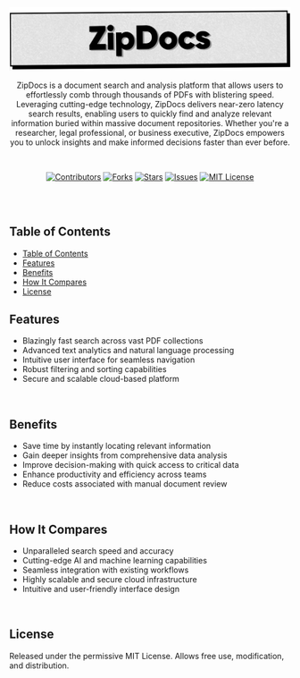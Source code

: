 <p align="center">
   <img src="https://github.com/harehimself/zipdocs/blob/master/zipdocs.png">
</p>

<p align="center">
   ZipDocs is a document search and analysis platform that allows users to effortlessly comb through thousands of PDFs with blistering speed. Leveraging cutting-edge technology, ZipDocs delivers near-zero latency search results, enabling users to quickly find and analyze relevant information buried within massive document repositories. Whether you're a researcher, legal professional, or business executive, ZipDocs empowers you to unlock insights and make informed decisions faster than ever before.
</p>
<br>

<p align="center">
  <a href="https://github.com/harehimself/zipdocs/graphs/contributors">
    <img src="https://img.shields.io/github/contributors/harehimself/zipdocs" alt="Contributors"></a>
  <a href="https://github.com/harehimself/zipdocs/network/members">
    <img src="https://img.shields.io/github/forks/harehimself/zipdocs" alt="Forks"></a>
  <a href="https://github.com/harehimself/zipdocs/stargazers">
    <img src="https://img.shields.io/github/stars/harehimself/zipdocs" alt="Stars"></a>
  <a href="https://github.com/harehimself/zipdocs/issues">
    <img src="https://img.shields.io/github/issues/harehimself/zipdocs" alt="Issues"></a>
  <a href="https://github.com/harehimself/zipdocs/blob/main/LICENSE">
    <img src="https://img.shields.io/github/license/harehimself/zipdocs" alt="MIT License"></a>
</p>

<br><br>

## Table of Contents

- [Table of Contents](#table-of-contents)
- [Features](#features)
- [Benefits](#benefits)
- [How It Compares](#how-it-compares)
- [License](#license)


## Features

- Blazingly fast search across vast PDF collections
- Advanced text analytics and natural language processing
- Intuitive user interface for seamless navigation
- Robust filtering and sorting capabilities
- Secure and scalable cloud-based platform
<br>

## Benefits

- Save time by instantly locating relevant information
- Gain deeper insights from comprehensive data analysis
- Improve decision-making with quick access to critical data
- Enhance productivity and efficiency across teams
- Reduce costs associated with manual document review
<br>

## How It Compares

- Unparalleled search speed and accuracy
- Cutting-edge AI and machine learning capabilities
- Seamless integration with existing workflows
- Highly scalable and secure cloud infrastructure
- Intuitive and user-friendly interface design
<br>

## License

Released under the permissive MIT License. Allows free use, modification, and distribution.
